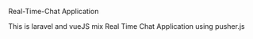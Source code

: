 Real-Time-Chat Application

This is laravel and vueJS mix Real Time Chat Application using pusher.js
